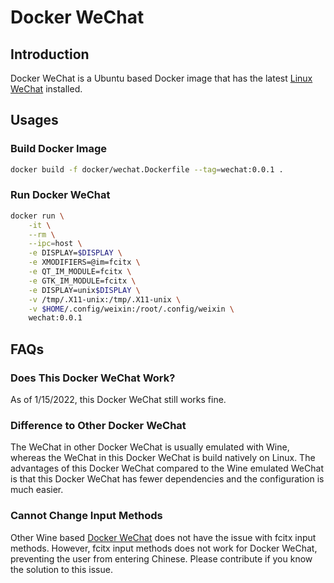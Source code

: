 # Docker WeChat

## Introduction

Docker WeChat is a Ubuntu based Docker image that has the latest [Linux WeChat](https://www.ubuntukylin.com/applications/106-cn.html) installed. 

## Usages

### Build Docker Image

```bash
docker build -f docker/wechat.Dockerfile --tag=wechat:0.0.1 .
```

### Run Docker WeChat

```bash
docker run \
    -it \
    --rm \
    --ipc=host \
    -e DISPLAY=$DISPLAY \
    -e XMODIFIERS=@im=fcitx \
    -e QT_IM_MODULE=fcitx \
    -e GTK_IM_MODULE=fcitx \
    -e DISPLAY=unix$DISPLAY \
    -v /tmp/.X11-unix:/tmp/.X11-unix \
    -v $HOME/.config/weixin:/root/.config/weixin \
    wechat:0.0.1
```

## FAQs

### Does This Docker WeChat Work?

As of 1/15/2022, this Docker WeChat still works fine.

### Difference to Other Docker WeChat

The WeChat in other Docker WeChat is usually emulated with Wine, whereas the WeChat in this Docker WeChat is build natively on Linux. The advantages of this Docker WeChat compared to the Wine emulated WeChat is that this Docker WeChat has fewer dependencies and the configuration is much easier.

### Cannot Change Input Methods

Other Wine based [Docker WeChat](https://hub.docker.com/r/bestwu/wechat/) does not have the issue with fcitx input methods. However, fcitx input methods does not work for Docker WeChat, preventing the user from entering Chinese. Please contribute if you know the solution to this issue.

